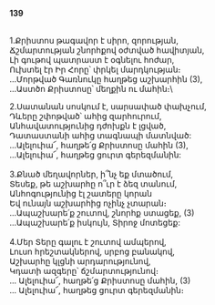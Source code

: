 **139**

\
1.Քրիստոս թագավոր է սիրո, զորության,\
Ճշմարտության շնորհքով օժտված հավիտյան,\
Լի գութով պատրաստ է օգնելու հոժար,\
Ուխտել էր Իր Հորը՝ փրկել մարդկության։\
 ...Մորթված Գառնուկը հաղթեց աշխարհին (3),\
 ...Աստծո Քրիստոսը՝ մեղքին ու մահին։\

2.Սատանան սոսկում է, սարսափած փախչում,\
Դևերը շփոթված՝ ահից զարհուրում,\
Անհավատությունից դժոխքն է լցված,\
Դատաստանի ահից տագնապի մատնված:\
 ...Ալելուիա՜, հաղթե՛ց Քրիստոսը մահին (3),\
 ...Ալելուիա՜, հաղթեց ցուրտ գերեզմանին:\
\
3.Քնած մեղավորներ, ի՞նչ եք մտածում,\
Տեսեք, թե աշխարհը ո՞ւր է ձեզ տանում,\
Անհոգությունից էլ շատերը կորան\
Եվ ունայն աշխարհից ոչինչ չտարան։\
 ...Ապաշխարե՛ք շուտով, շնորհք ստացեք, (3)\
 ...Ապաշխարե՛ք իսկույն, Տիրոջ մոտեցեք:\
\
4.Մեր Տերը գալու է շուտով ամպերով,\
Լուսո հրեշտակներով, սրբոց բանակով,\
Աշխարհը կլցնի արդարությունով,\
Կդատի ազգերը՝ ճշմարտությունով։\
 ... Ալելուիա՜, հաղթե՛ց Քրիստոսը մահին, (3)\
 ... Ալելուիա՜, հաղթեց ցուրտ գերեզմանին։
